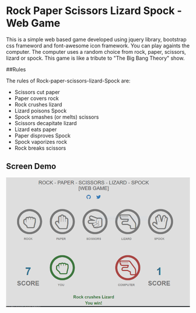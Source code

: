 # Rock Paper Scissors Lizard Spock - Web Game

This is a simple web based game developed using jquery library, bootstrap css frameword and font-awesome icon framework.
You can play againts the computer. The computer uses a random choice from rock, paper, scissors, lizard or spock.
This game is like a tribute to "The Big Bang Theory" show. 

##Rules

The rules of Rock-paper-scissors-lizard-Spock are:

* Scissors cut paper
* Paper covers rock
* Rock crushes lizard
* Lizard poisons Spock
* Spock smashes (or melts) scissors
* Scissors decapitate lizard
* Lizard eats paper
* Paper disproves Spock
* Spock vaporizes rock
* Rock breaks scissors

## Screen Demo
![Rock Paper Scissors Lizard Spock](https://raw.githubusercontent.com/rodosaenz/WebGame-RockPaperScissorsLizardSpock/master/screen.PNG)
